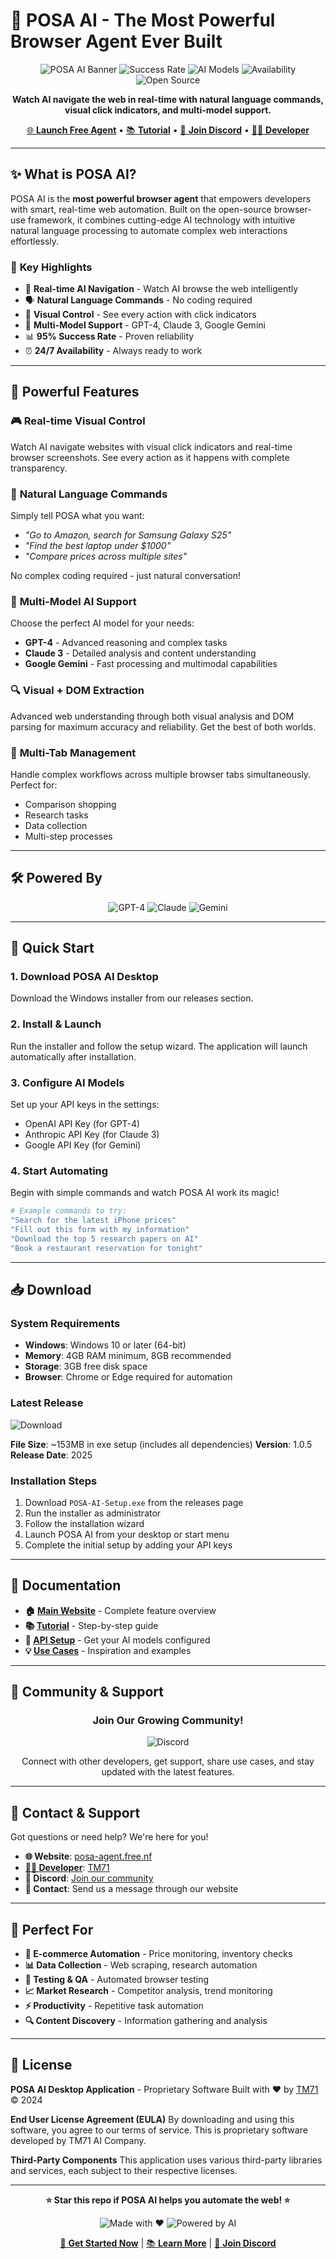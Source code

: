 # 🚀 POSA AI - The Most Powerful Browser Agent Ever Built

<div align="center">

![POSA AI Banner](https://img.shields.io/badge/POSA%20AI-Browser%20Agent-blue?style=for-the-badge&logo=robot&logoColor=white) ![Success Rate](https://img.shields.io/badge/Success%20Rate-95%25-brightgreen?style=for-the-badge) ![AI Models](https://img.shields.io/badge/AI%20Models-4-orange?style=for-the-badge) ![Availability](https://img.shields.io/badge/Availability-24%2F7-blue?style=for-the-badge) ![Open Source](https://img.shields.io/badge/Desktop%20App-Windows-blue?style=for-the-badge)

**Watch AI navigate the web in real-time with natural language commands, visual click indicators, and multi-model support.**

[🌐 **Launch Free Agent**](https://posa-agent.free.nf/) • [📚 **Tutorial**](https://posa-agent.free.nf/) • [💬 **Join Discord**](https://discord.gg/your-discord-link) • [👨‍💻 **Developer**](https://tm71.netlify.app/)

</div>

---

## ✨ What is POSA AI?

POSA AI is the **most powerful browser agent** that empowers developers with smart, real-time web automation. Built on the open-source browser-use framework, it combines cutting-edge AI technology with intuitive natural language processing to automate complex web interactions effortlessly.

### 🎯 **Key Highlights**
- 🤖 **Real-time AI Navigation** - Watch AI browse the web intelligently
- 🗣️ **Natural Language Commands** - No coding required
- 👀 **Visual Control** - See every action with click indicators
- 🔀 **Multi-Model Support** - GPT-4, Claude 3, Google Gemini
- 📊 **95% Success Rate** - Proven reliability
- ⏰ **24/7 Availability** - Always ready to work

---

## 🚀 Powerful Features

### 🎮 **Real-time Visual Control**
Watch AI navigate websites with visual click indicators and real-time browser screenshots. See every action as it happens with complete transparency.

### 💬 **Natural Language Commands**
Simply tell POSA what you want:
- *"Go to Amazon, search for Samsung Galaxy S25"*
- *"Find the best laptop under $1000"*
- *"Compare prices across multiple sites"*

No complex coding required - just natural conversation!

### 🧠 **Multi-Model AI Support**
Choose the perfect AI model for your needs:
- **GPT-4** - Advanced reasoning and complex tasks
- **Claude 3** - Detailed analysis and content understanding
- **Google Gemini** - Fast processing and multimodal capabilities

### 🔍 **Visual + DOM Extraction**
Advanced web understanding through both visual analysis and DOM parsing for maximum accuracy and reliability. Get the best of both worlds.

### 📑 **Multi-Tab Management**
Handle complex workflows across multiple browser tabs simultaneously. Perfect for:
- Comparison shopping
- Research tasks
- Data collection
- Multi-step processes

---

## 🛠️ Powered By

<div align="center">

![GPT-4](https://img.shields.io/badge/GPT--4-412991?style=for-the-badge&logo=openai&logoColor=white) ![Claude](https://img.shields.io/badge/Claude%203-FF6B35?style=for-the-badge&logo=anthropic&logoColor=white) ![Gemini](https://img.shields.io/badge/Google%20Gemini-4285F4?style=for-the-badge&logo=google&logoColor=white)

</div>

---

## 🚀 Quick Start

### 1. **Download POSA AI Desktop**
Download the Windows installer from our releases section.

### 2. **Install & Launch**
Run the installer and follow the setup wizard. The application will launch automatically after installation.

### 3. **Configure AI Models**
Set up your API keys in the settings:
- OpenAI API Key (for GPT-4)
- Anthropic API Key (for Claude 3)
- Google API Key (for Gemini)

### 4. **Start Automating**
Begin with simple commands and watch POSA AI work its magic!

```bash
# Example commands to try:
"Search for the latest iPhone prices"
"Fill out this form with my information"
"Download the top 5 research papers on AI"
"Book a restaurant reservation for tonight"
```

---

## 📥 Download

### **System Requirements**
- **Windows**: Windows 10 or later (64-bit)
- **Memory**: 4GB RAM minimum, 8GB recommended
- **Storage**: 3GB free disk space
- **Browser**: Chrome or Edge required for automation

### **Latest Release**
![Download](https://img.shields.io/badge/Download-Latest%20Release-blue?style=for-the-badge&logo=download)

**File Size**: ~153MB in exe setup (includes all dependencies)
**Version**: 1.0.5
**Release Date**: 2025

### **Installation Steps**
1. Download `POSA-AI-Setup.exe` from the releases page
2. Run the installer as administrator
3. Follow the installation wizard
4. Launch POSA AI from your desktop or start menu
5. Complete the initial setup by adding your API keys

---

## 📖 Documentation

- **🏠 [Main Website](https://posa-agent.free.nf/)** - Complete feature overview
- **📚 [Tutorial](https://posa-agent.free.nf/)** - Step-by-step guide
- **🔧 [API Setup](https://posa-agent.free.nf/)** - Get your AI models configured
- **💡 [Use Cases](https://posa-agent.free.nf/)** - Inspiration and examples

---

## 🤝 Community & Support

<div align="center">

### Join Our Growing Community!

![Discord](https://img.shields.io/badge/Discord-Join%20Community-7289DA?style=for-the-badge&logo=discord&logoColor=white)

Connect with other developers, get support, share use cases, and stay updated with the latest features.

</div>

---

## 📧 Contact & Support

Got questions or need help? We're here for you!

- **🌐 Website**: [posa-agent.free.nf](https://posa-agent.free.nf/)
- **[👨‍💻 Developer](https://tm71.netlify.app/)**: [TM71](https://tm71.netlify.app/)
- **💬 Discord**: [Join our community](https://discord.gg/your-discord-link)
- **📧 Contact**: Send us a message through our website

---

## 🎯 Perfect For

- **🛒 E-commerce Automation** - Price monitoring, inventory checks
- **📊 Data Collection** - Web scraping, research automation  
- **🧪 Testing & QA** - Automated browser testing
- **📈 Market Research** - Competitor analysis, trend monitoring
- **⚡ Productivity** - Repetitive task automation
- **🔍 Content Discovery** - Information gathering and analysis

---

## 📜 License

**POSA AI Desktop Application** - Proprietary Software
Built with ❤️ by [TM71](https://tm71.netlify.app/) © 2024

**End User License Agreement (EULA)**
By downloading and using this software, you agree to our terms of service. This is proprietary software developed by TM71 AI Company.

**Third-Party Components**
This application uses various third-party libraries and services, each subject to their respective licenses.

---

<div align="center">

**⭐ Star this repo if POSA AI helps you automate the web! ⭐**

![Made with ❤️](https://img.shields.io/badge/Made%20with-❤️-red?style=for-the-badge) ![Powered by AI](https://img.shields.io/badge/Powered%20by-AI-blue?style=for-the-badge&logo=robot)

[🚀 **Get Started Now**](https://posa-agent.free.nf/) | [📚 **Learn More**](https://posa-agent.free.nf/) | [💬 **Join Discord**](https://discord.gg/your-discord-link)

</div>
